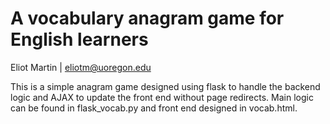 # A vocabulary anagram game for English learners

Eliot Martin | eliotm@uoregon.edu


This is a simple anagram game designed using flask to handle the backend logic and AJAX to 
update the front end without page redirects. Main logic can be found in flask_vocab.py and 
front end designed in vocab.html.
